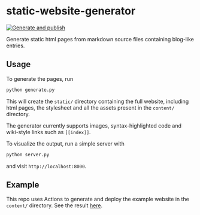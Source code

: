 # static-website-generator

[![Generate and publish](https://github.com/beulard/static-website-generator/actions/workflows/generate-and-deploy.yml/badge.svg)](https://github.com/beulard/static-website-generator/actions/workflows/generate-and-deploy.yml)

Generate static html pages from markdown source files containing blog-like
entries.

## Usage

To generate the pages, run
``` sh
python generate.py
```
This will create the `static/` directory containing the full website,
including html pages, the stylesheet and all the assets present in the
`content/` directory.

The generator currently supports images, syntax-highlighted code and
wiki-style links such as `[[index]]`.

To visualize the output, run a simple server with
``` sh
python server.py
```
and visit `http://localhost:8000`.

## Example
This repo uses Actions to generate and deploy the example website in the
`content/` directory. See the result 
[here](https://beulard.github.io/static-website-generator/).
